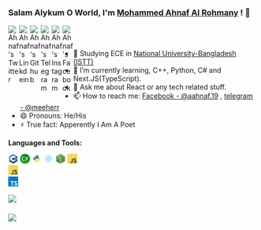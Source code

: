 ### Salam Alykum O World, I'm [Mohammed Ahnaf Al Rohmany](https://ahnafiah.com) ! 👋

<a href="https://twitter.com/AhnafurR">
  <img align="left" alt="Ahnaf's Twitter" width="22px" src="https://cdn.jsdelivr.net/npm/simple-icons@v3/icons/twitter.svg" />
</a>
<a href="https://linkedin.com/in/ahnafiaR">
  <img align="left" alt="Ahnaf's Linkdein" width="22px" src="https://cdn.jsdelivr.net/npm/simple-icons@v3/icons/linkedin.svg" />
</a>
<a href="https://github.com/mohammadaahnaaf">
  <img align="left" alt="Ahnaf's Github" width="22px" src="https://cdn.jsdelivr.net/npm/simple-icons@v3/icons/github.svg" />
</a>
<a href="https://t.me/meeherr">
  <img align="left" alt="Ahnaf's Telegram" width="22px" src="https://cdn.jsdelivr.net/npm/simple-icons@v3/icons/telegram.svg" />
</a>
<a href="https://instagram.com/muhammed_ahnaaf/">
  <img align="left" alt="Ahnaf's Instagram" width="22px" src="https://cdn.jsdelivr.net/npm/simple-icons@v3/icons/instagram.svg" />
</a>
<a href="https://www.facebook.com/aahnaf.19/">
  <img align="left" alt="Ahnaf's Facebook" width="22px" src="https://cdn.jsdelivr.net/npm/simple-icons@v3/icons/facebook.svg" />
</a>

<br/>
<br/>

<!-- - 🔭  I’m currently working on [CookSpace](https://cookspace.co) as a Software Developer -->

- 🏫 Studying ECE in [National University-Bangladesh (ISTT)](https://www.istt.edu.bd/)
- 🌱 I’m currently learning, C++, Python, C# and Next.JS(TypeScript).
- 💬 Ask me about React or any tech related stuff.
- 📫 How to reach me: [Facebook - @aahnaf.19](https://fb.com/aahnaf.19) , [telegram - @meeherr](https://t.me/meeherr)
- 😄 Pronouns: He/His
- ⚡ True fact: Apperently I Am A Poet

**Languages and Tools:**

<code><img height="20" src="https://raw.githubusercontent.com/github/explore/80688e429a7d4ef2fca1e82350fe8e3517d3494d/topics/cpp/cpp.png"></code>
<code><img height="20" src="https://raw.githubusercontent.com/github/explore/80688e429a7d4ef2fca1e82350fe8e3517d3494d/topics/csharp/csharp.png"></code>
<code><img height="20" src="https://raw.githubusercontent.com/github/explore/80688e429a7d4ef2fca1e82350fe8e3517d3494d/topics/python/python.png"></code>
<code><img height="20" src="https://raw.githubusercontent.com/github/explore/80688e429a7d4ef2fca1e82350fe8e3517d3494d/topics/react/react.png"></code>
<code><img height="20" src="https://raw.githubusercontent.com/github/explore/80688e429a7d4ef2fca1e82350fe8e3517d3494d/topics/nodejs/nodejs.png"></code>
<code><img height="20" src="https://raw.githubusercontent.com/github/explore/80688e429a7d4ef2fca1e82350fe8e3517d3494d/topics/javascript/javascript.png"></code>  
<code><img height="20" src="https://raw.githubusercontent.com/github/explore/80688e429a7d4ef2fca1e82350fe8e3517d3494d/topics/javascript/javascript.png"></code>  
<code><img height="20" src="https://raw.githubusercontent.com/github/explore/80688e429a7d4ef2fca1e82350fe8e3517d3494d/topics/typescript/typescript.png"></code>

<img src="https://github-readme-stats.vercel.app/api?username=mohammadaahnaaf&&show_icons=true&title_color=ffffff&icon_color=bb2acf&text_color=daf7dc&bg_color=191919">

<br/>
<br/>

<a href="https://github.com/mohammadaahnaaf">
  <img align="center" src="https://github-readme-stats.vercel.app/api/top-langs/?username=mohammadaahnaaf&theme=dark&hide_langs_below=1" />
</a>
